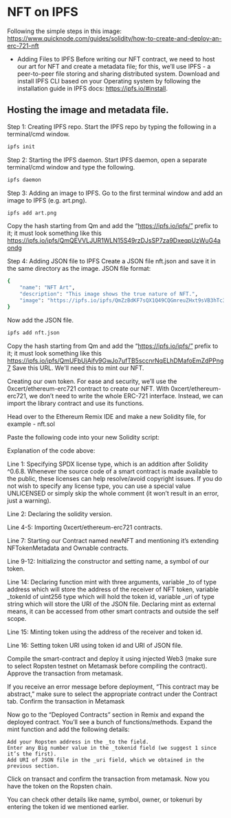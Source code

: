 # NFT on IPFS

Following the simple steps in this image:
https://www.quicknode.com/guides/solidity/how-to-create-and-deploy-an-erc-721-nft

- Adding Files to IPFS
Before writing our NFT contract, we need to host our art for NFT and create a metadata file; for this, we’ll use IPFS - a peer-to-peer file storing and sharing distributed system. Download and install IPFS CLI  based on your Operating system by following the installation guide in IPFS docs: https://ipfs.io/#install. 
 
## Hosting the image and metadata file.

Step 1: Creating IPFS repo.
Start the IPFS repo by typing the following in a terminal/cmd window.
```bash
ipfs init
```
Step 2: Starting the IPFS daemon.
Start IPFS daemon, open a separate terminal/cmd window and type the following.
```bash
ipfs daemon
```
Step 3: Adding an image to IPFS. 
Go to the first terminal window and add an image to IPFS (e.g. art.png).
```bash
ipfs add art.png
```
Copy the hash starting from Qm and add the “https://ipfs.io/ipfs/” prefix to it; it must look something like this https://ipfs.io/ipfs/QmQEVVLJUR1WLN15S49rzDJsSP7za9DxeqpUzWuG4aondg

Step 4: Adding JSON file to IPFS
Create a JSON file nft.json and save it in the same directory as the image. 
JSON file format: 
```bash
{
    "name": "NFT Art",
    "description": "This image shows the true nature of NFT.",
    "image": "https://ipfs.io/ipfs/QmZzBdKF7sQX1Q49CQGmreuZHxt9sVB3hTc3TTXYcVZ7jC",
}
```
Now add the JSON file.
```bash
ipfs add nft.json
```
Copy the hash starting from Qm and add the “https://ipfs.io/ipfs/” prefix to it; it must look something like this https://ipfs.io/ipfs/QmUFbUjAifv9GwJo7ufTB5sccnrNqELhDMafoEmZdPPng7
Save this URL. We'll need this to mint our NFT.

 Creating our own token.
For ease and security, we’ll use the 0xcert/ethereum-erc721 contract to create our NFT. With 0xcert/ethereum-erc721, we don’t need to write the whole ERC-721 interface. Instead, we can import the library contract and use its functions.
 
Head over to the Ethereum Remix IDE and make a new Solidity file, for example - nft.sol
 
Paste the following code into your new Solidity script:


Explanation of the code above: 
 
Line 1: Specifying SPDX license type, which is an addition after Solidity ^0.6.8. Whenever the source code of a smart contract is made available to the public, these licenses can help resolve/avoid copyright issues. If you do not wish to specify any license type, you can use a special value UNLICENSED or simply skip the whole comment (it won’t result in an error, just a warning).
 
Line 2: Declaring the solidity version.

Line 4-5: Importing 0xcert/ethereum-erc721 contracts.

Line 7: Starting our Contract named newNFT and mentioning it’s extending NFTokenMetadata and Ownable contracts.

Line 9-12: Initializing the constructor and setting name, a symbol of our token.

Line 14: Declaring function mint with three arguments, variable _to of type address which will store the address of the receiver of NFT token, variable _tokenId of uint256 type which will hold the token id, variable _uri of type string which will store the URI of the JSON file. Declaring mint as external means, it can be accessed from other smart contracts and outside the self scope.

Line 15: Minting token using the address of the receiver and token id.

Line 16: Setting token URI using token id and URI of JSON file.

Compile the smart-contract and deploy it using injected Web3 (make sure to select Ropsten testnet on Metamask before compiling the contract). Approve the transaction from metamask.


If you receive an error message before deployment, “This contract may be abstract,” make sure to select the appropriate contract under the Contract tab.
Confirm the transaction in Metamask



Now go to the “Deployed Contracts” section in Remix and expand the deployed contract. You’ll see a bunch of functions/methods. Expand the mint function and add the following details:

    Add your Ropsten address in the _to the field.
    Enter any Big number value in the _tokenid field (we suggest 1 since it’s the first).
    Add URI of JSON file in the _uri field, which we obtained in the previous section. 


Click on transact and confirm the transaction from metamask. Now you have the token on the Ropsten chain.

You can check other details like name, symbol, owner, or tokenuri by entering the token id we mentioned earlier.

```bash
```
